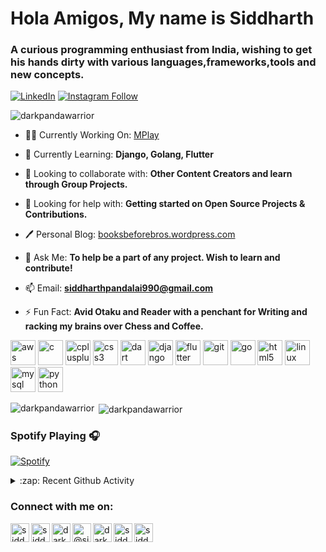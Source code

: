 <h1 align="left">Hola Amigos, My name is Siddharth</h1>
<h3 align="left">A curious programming enthusiast from India, wishing to get his hands dirty with various languages,frameworks,tools and new concepts.</h3>

[![LinkedIn](https://img.shields.io/badge/linkedin-%230077B5.svg?&style=for-the-badge&logo=linkedin&logoColor=white)](https://linkedin.com/in/siddharth-pandalai-3712b215a)
[![Instagram Follow](https://img.shields.io/badge/instagram-%23E4405F.svg?&style=for-the-badge&logo=instagram&logoColor=white)](https://instagram.com/darkpandawarrior)

<p align="left"> <img src="https://komarev.com/ghpvc/?username=darkpandawarrior" alt="darkpandawarrior" /> </p>

- 👨‍💻 Currently Working On: [MPlay](https://github.com/darkpandawarrior/MPlay)

- 🌱 Currently Learning: **Django, Golang, Flutter**

- 👯 Looking to collaborate with: **Other Content Creators and learn through Group Projects.**

- 🤝 Looking for help with: **Getting started on Open Source Projects & Contributions.**

- 🖊 Personal Blog: [booksbeforebros.wordpress.com](booksbeforebros.wordpress.com)

- 💬 Ask Me: **To help be a part of any project. Wish to learn and contribute!**

- 📫 Email: **siddharthpandalai990@gmail.com**

- ⚡ Fun Fact: **Avid Otaku and Reader with a penchant for Writing and racking my brains over Chess and Coffee.**

<p align="left"><img src="https://devicons.github.io/devicon/devicon.git/icons/amazonwebservices/amazonwebservices-original-wordmark.svg" alt="aws" width="40" height="40"/> <img src="https://devicons.github.io/devicon/devicon.git/icons/c/c-original.svg" alt="c" width="40" height="40"/> <img src="https://devicons.github.io/devicon/devicon.git/icons/cplusplus/cplusplus-original.svg" alt="cplusplus" width="40" height="40"/> <img src="https://devicons.github.io/devicon/devicon.git/icons/css3/css3-original-wordmark.svg" alt="css3" width="40" height="40"/> <img src="https://www.vectorlogo.zone/logos/dartlang/dartlang-icon.svg" alt="dart" width="40" height="40"/> <img src="https://devicons.github.io/devicon/devicon.git/icons/django/django-original.svg" alt="django" width="40" height="40"/> <img src="https://www.vectorlogo.zone/logos/flutterio/flutterio-icon.svg" alt="flutter" width="40" height="40"/> <img src="https://www.vectorlogo.zone/logos/git-scm/git-scm-icon.svg" alt="git" width="40" height="40"/> <img src="https://devicons.github.io/devicon/devicon.git/icons/go/go-original.svg" alt="go" width="40" height="40"/> <img src="https://devicons.github.io/devicon/devicon.git/icons/html5/html5-original-wordmark.svg" alt="html5" width="40" height="40"/> <img src="https://devicons.github.io/devicon/devicon.git/icons/linux/linux-original.svg" alt="linux" width="40" height="40"/>  <img src="https://devicons.github.io/devicon/devicon.git/icons/mysql/mysql-original-wordmark.svg" alt="mysql" width="40" height="40"/> <img src="https://devicons.github.io/devicon/devicon.git/icons/python/python-original.svg" alt="python" width="40" height="40"/></p>

<p><img align="left" src="https://github-readme-stats.vercel.app/api/top-langs/?username=darkpandawarrior&layout=compact&hide=html" alt="darkpandawarrior" /></p>

<p>&nbsp;<img align="center" src="https://github-readme-stats.vercel.app/api?username=darkpandawarrior&show_icons=true" alt="darkpandawarrior" /></p>

### Spotify Playing 🎧
[![Spotify](https://git-activity-git-master.darkpandawarrior.vercel.app/api/spotify)](https://open.spotify.com/user/31sl3ad37ctw7wbwvhbgvawiozme)


<details>
  <summary>:zap: Recent Github Activity</summary>
  
<!--START_SECTION:activity-->

<!--END_SECTION:activity-->

</details>


### Connect with me on:

<p align="left">
<a href="https://linkedin.com/in/siddharth-pandalai-3712b215a" target="blank"><img align="left" src="https://cdn.jsdelivr.net/npm/simple-icons@3.0.1/icons/linkedin.svg" alt="siddharth-pandalai-3712b215a" height="30" width="30" /></a>
<a href="https://stackoverflow.com/users/12678663/siddharth-pandalai" target="blank"><img align="left" src="https://cdn.jsdelivr.net/npm/simple-icons@3.0.1/icons/stackoverflow.svg" alt="siddharth-pandalai" height="30" width="30" /></a>
<a href="https://instagram.com/darkpandawarrior" target="blank"><img align="left" src="https://cdn.jsdelivr.net/npm/simple-icons@3.0.1/icons/instagram.svg" alt="darkpandawarrior" height="30" width="30" /></a>
<a href="https://medium.com/@siddharthpandalai990" target="blank"><img align="left" src="https://cdn.jsdelivr.net/npm/simple-icons@3.0.1/icons/medium.svg" alt="@siddharthpandalai990" height="30" width="30" /></a>
<a href="https://www.hackerrank.com/darkpandawarrior" target="blank"><img align="left" src="https://cdn.jsdelivr.net/npm/simple-icons@3.0.1/icons/hackerrank.svg" alt="darkpandawarrior" height="30" width="30" /></a>
<a href="https://www.leetcode.com/siddharthpandalai990" target="blank"><img align="left" src="https://cdn.jsdelivr.net/npm/simple-icons@3.0.1/icons/leetcode.svg" alt="siddharthpandalai990" height="30" width="30" /></a>
<a href="https://auth.geeksforgeeks.org/user/siddharthpandalai/profile" target="blank"><img align="left" src="https://cdn.jsdelivr.net/npm/simple-icons@3.0.1/icons/geeksforgeeks.svg" alt="siddharthpandalai" height="30" width="30" /></a>
</p>
